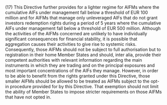 (17) This Directive further provides for a lighter regime for AIFMs where the cumulative AIFs under management fall below a threshold of EUR 100 million and for AIFMs that manage only unleveraged AIFs that do not grant investors redemption rights during a period of 5 years where the cumulative AIFs under management fall below a threshold of EUR 500 million. Although the activities of the AIFMs concerned are unlikely to have individually significant consequences for financial stability, it is possible that aggregation causes their activities to give rise to systemic risks. Consequently, those AIFMs should not be subject to full authorisation but to registration in their home Member States and should, inter alia, provide their competent authorities with relevant information regarding the main instruments in which they are trading and on the principal exposures and most important concentrations of the AIFs they manage. However, in order to be able to benefit from the rights granted under this Directive, those smaller AIFMs should be allowed to be treated as AIFMs subject to the opt-in procedure provided for by this Directive. That exemption should not limit the ability of Member States to impose stricter requirements on those AIFMs that have not opted in.